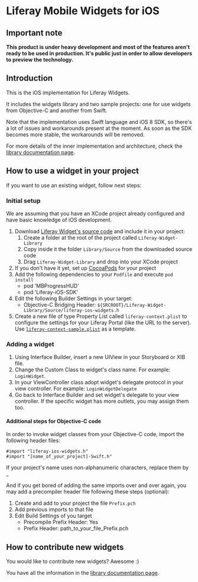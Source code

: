 # Liferay Mobile Widgets for iOS

## Important note
__This product is under heavy development and most of the features aren't ready to be used in production.
It's public just in order to allow developers to preview the technology.__

## Introduction
This is the iOS implementation for Liferay Widgets.

It includes the widgets library and two sample projects: one for use widgets from Objective-C and another from Swift.

Note that the implementation uses Swift language and iOS 8 SDK, so there's a lot of issues and workarounds present at the moment. As soon as the SDK becomes more stable, the workarounds will be removed.

For more details of the inner implementation and architecture, check the [library documentation page](https://github.com/liferay/liferay-mobile-widgets/tree/master/ios/Library/README.md).


## How to use a widget in your project
If you want to use an existing widget, follow next steps:

### Initial setup
We are assuming that you have an XCode project already configured and have basic knowledge of iOS development.

1. Download [Liferay Widget's source code](https://github.com/liferay/liferay-mobile-widgets/archive/master.zip) and include it in your project:
	1. Create a folder  at the root of the project called `Liferay-Widget-Library`
	1. Copy inside it the folder `Library/Source` from the downloaded source code
	1. Drag `Liferay-Widget-Library` and drop into your XCode project
1. If you don't have it yet, set up [CocoaPods](http://cocoapods.org) for your project
1. Add the following dependencies to your `Podfile` and execute `pod install`
	- pod 'MBProgressHUD'
	- pod 'Liferay-iOS-SDK'
1. Edit the following Builder Settings in your target:
    - Objective-C Bridging Header: `${SRCROOT}/Liferay-Widget-Library/Source/liferay-ios-widgets.h`
1. Create a new file of type Property List called `liferay-context.plist` to configure the settings for your Liferay Portal (like the URL to the server). Use [`liferay-context-sample.plist`](/liferay/liferay-mobile-widgets/raw/master/ios/framework/liferay-ios-widgets/liferay-context-sample.plist) as a template.

### Adding a widget

1. Using Interface Builder, insert a new UIView in your Storyboard or XIB file.
1. Change the Custom Class to widget's class name. For example: `LoginWidget`.
1. In your ViewController class adopt widget's delegate protocol in your view controller. For example: `LoginWidgetDelegate`
2. Go back to Interface Builder and set widget's delegate to your view controller. If the specific widget has more outlets, you may assign them too.

#### Additional steps for Objective-C code

In order to invoke widget classes from your Objective-C code, import the following header files:

    #import "liferay-ios-widgets.h"
    #import "[name_of_your_project]-Swift.h"
    
If your project's name uses non-alphanumeric characters, replace them by _

And if you get bored of adding the same imports over and over again, you may add a precompiler header file following these steps (optional):

1. Create and add to your project the file `Prefix.pch`
1. Add previous imports to that file
1. Edit Build Settings of you target
    - Precompile Prefix Header: Yes
    - Prefix Header: path\_to\_your\_file\_Prefix.pch

## How to contribute new widgets

You would like to contribute new widgets? Awesome :)

You have all the information in the [library documentation page](https://github.com/liferay/liferay-mobile-widgets/tree/master/ios/Library/README.md).